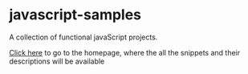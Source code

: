 # javascript-samples
A collection of functional javaScript projects.

[Click here](./index.html) to go to the homepage, where the all the snippets and their descriptions will be available